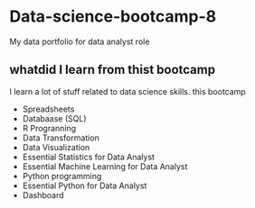 # Data-science-bootcamp-8
My data portfolio for data analyst role

## whatdid I learn from thist bootcamp

I learn a lot of stuff related to data science skills. this bootcamp

- Spreadsheets
- Databaase (SQL)
- R Progranning
- Data Transformation
- Data Visualization
- Essential Statistics for Data Analyst
- Essential Machine Learning for Data Analyst
- Python programming
- Essential Python for Data Analyst
- Dashboard
